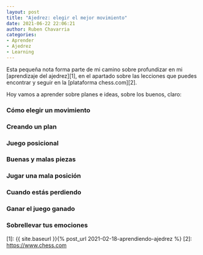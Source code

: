 ```yaml
---
layout: post
title: "Ajedrez: elegir el mejor movimiento"
date: 2021-06-22 22:06:21
author: Ruben Chavarria
categories: 
- Aprender
- Ajedrez
- Learning
---
```


Esta pequeña nota forma parte de mi camino sobre profundizar en mi
[aprendizaje del ajedrez][1], en el apartado sobre las lecciones que puedes
encontrar y seguir en la [plataforma chess.com][2].

Hoy vamos a aprender sobre planes e ideas, sobre los buenos, claro:

<!-- more -->

### Cómo elegir un movimiento
### Creando un plan
### Juego posicional
### Buenas y malas piezas
### Jugar una mala posición
### Cuando estás perdiendo
### Ganar el juego ganado
### Sobrellevar tus emociones

[1]: {{ site.baseurl }}{% post_url 2021-02-18-aprendiendo-ajedrez %}
[2]: https://www.chess.com
